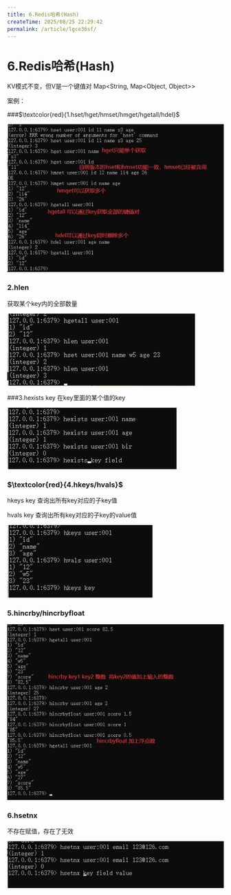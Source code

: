 ```yaml
---
title: 6.Redis哈希(Hash)
createTime: 2025/08/25 22:29:42
permalink: /article/lgce36sf/
---
```

# 6.Redis哈希(Hash)

KV模式不变，但V是一个键值对  Map<String, Map<Object, Object>>

案例：

###$\textcolor{red}{1.hset/hget/hmset/hmget/hgetall/hdel}$

![](images/34.hash命令.jpg)

### 2.hlen

获取某个key内的全部数量

![](images/35.Hash-hlen.jpg)

###3.hexists key 在key里面的某个值的key

![](images/36.hash-hexists.jpg)

### $\textcolor{red}{4.hkeys/hvals}$

hkeys key 查询出所有key对应的子key值

hvals key 查询出所有key对应的子key的value值

![](images/37.hash-hkeys.jpg)

### 5.hincrby/hincrbyfloat

![](images/38.hash-hincrby.jpg)

### 6.hsetnx

不存在赋值，存在了无效

![](images/39.hash-hsetnx.jpg)

